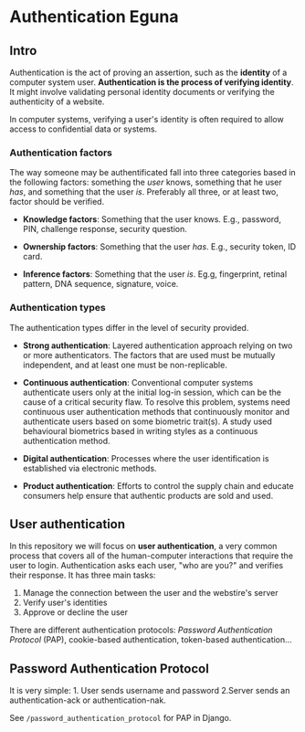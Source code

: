 # Authentication Eguna

## Intro

Authentication is the act of proving an assertion, such as the **identity** of a computer system user. **Authentication is the process of verifying identity**. It might involve validating personal identity documents or verifying the authenticity of a website.

In computer systems, verifying a user's identity is often required to allow access to confidential data or systems.


### Authentication factors

The way someone may be authentificated fall into three categories based in the following factors: something the *user* knows, something that he user *has*, and something that the user *is*. Preferably all three, or at least two, factor should be verified.

- **Knowledge factors**: Something that the user knows. E.g., password, PIN, challenge response, security question.

- **Ownership factors**: Something that the user *has*. E.g., security token, ID card.

- **Inference factors**: Something that the user *is*. Eg.g, fingerprint, retinal pattern, DNA sequence, signature, voice.

### Authentication types

The authentication types differ in the level of security provided.

- **Strong authentication**: Layered authentication approach relying on two or more authenticators. The factors that are used must be mutually independent, and at least one must be non-replicable. 

- **Continuous authentication**: Conventional computer systems authenticate users only at the initial log-in session, which can be the cause of a critical security flaw. To resolve this problem, systems need continuous user authentication methods that continuously monitor and authenticate users based on some biometric trait(s). A study used behavioural biometrics based in writing styles as a continuous authentication method.

- **Digital authentication**: Processes where the user identification is established via electronic methods. 

- **Product authentication**: Efforts to control the supply chain and educate consumers help ensure that authentic products are sold and used.

## User authentication

In this repository we will focus on **user authentication**, a very common process that covers all of the human-computer interactions that require the user to login. Authentication asks each user, "who are you?" and verifies their response. It has three main tasks:

1. Manage the connection between the user and the webstire's server
2. Verify user's identities
3. Approve or decline the user

There are different authentication protocols: *Password Authentication Protocol* (PAP), cookie-based authentication, token-based authentication...

## Password Authentication Protocol

It is very simple: 1. User sends username and password 2.Server sends an authentication-ack or authentication-nak.

See `/password_authentication_protocol` for PAP in Django. 
